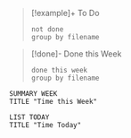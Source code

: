 
>[!example]+ To Do
>```tasks
>not done
>group by filename
>```


>[!done]- Done this Week
>```tasks
>done this week
>group by filename
>```

```toggl
SUMMARY WEEK
TITLE "Time this Week"
```



```toggl
LIST TODAY
TITLE "Time Today"
```




